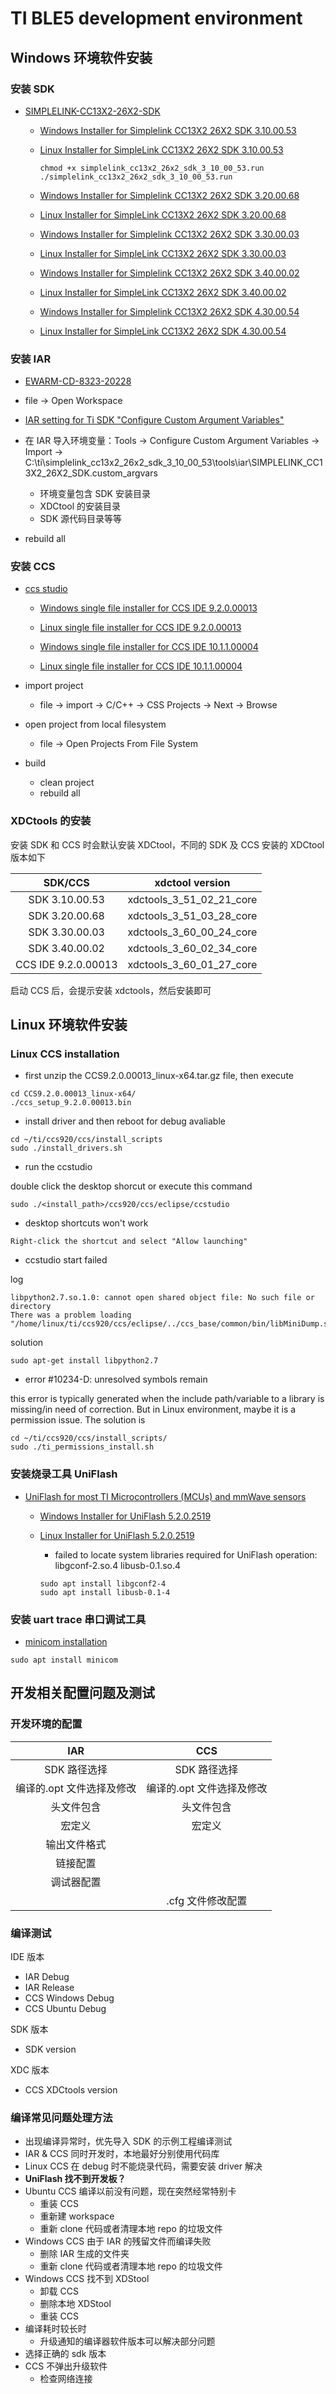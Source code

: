 # TI BLE5 development environment

## Windows 环境软件安装

### 安装 SDK

- [SIMPLELINK-CC13X2-26X2-SDK](http://www.ti.com/tool/download/SIMPLELINK-CC13X2-26X2-SDK)

  - [Windows Installer for Simplelink CC13X2 26X2 SDK 3.10.00.53](https://www.ti.com/licreg/docs/swlicexportcontrol.tsp?form_type=2&prod_no=simplelink_cc13x2_26x2_sdk_3_10_00_53.exe&ref_url=http://software-dl.ti.com/simplelink/esd/simplelink_cc13x2_26x2_sdk/3.10.00.53)

  - [Linux Installer for SimpleLink CC13X2 26X2 SDK 3.10.00.53](https://www.ti.com/licreg/docs/swlicexportcontrol.tsp?form_type=2&prod_no=simplelink_cc13x2_26x2_sdk_3_10_00_53.run&ref_url=http://software-dl.ti.com/simplelink/esd/simplelink_cc13x2_26x2_sdk/3.10.00.53)

    ```shell
    chmod +x simplelink_cc13x2_26x2_sdk_3_10_00_53.run
    ./simplelink_cc13x2_26x2_sdk_3_10_00_53.run
    ```

  - [Windows Installer for Simplelink CC13X2 26X2 SDK 3.20.00.68](https://www.ti.com/licreg/docs/swlicexportcontrol.tsp?form_type=2&prod_no=simplelink_cc13x2_26x2_sdk_3_20_00_68.exe&ref_url=http://software-dl.ti.com/simplelink/esd/simplelink_cc13x2_26x2_sdk/3.20.00.68)

  - [Linux Installer for SimpleLink CC13X2 26X2 SDK 3.20.00.68](https://www.ti.com/licreg/docs/swlicexportcontrol.tsp?form_type=2&prod_no=simplelink_cc13x2_26x2_sdk_3_20_00_68.run&ref_url=http://software-dl.ti.com/simplelink/esd/simplelink_cc13x2_26x2_sdk/3.20.00.68)

  - [Windows Installer for Simplelink CC13X2 26X2 SDK 3.30.00.03](https://www.ti.com/licreg/docs/swlicexportcontrol.tsp?form_type=2&prod_no=simplelink_cc13x2_26x2_sdk_3_30_00_03.exe&ref_url=http://software-dl.ti.com/simplelink/esd/simplelink_cc13x2_26x2_sdk/3.30.00.03)

  - [Linux Installer for SimpleLink CC13X2 26X2 SDK 3.30.00.03](https://www.ti.com/licreg/docs/swlicexportcontrol.tsp?form_type=2&prod_no=simplelink_cc13x2_26x2_sdk_3_30_00_03.run&ref_url=http://software-dl.ti.com/simplelink/esd/simplelink_cc13x2_26x2_sdk/3.30.00.03)

  - [Windows Installer for Simplelink CC13X2 26X2 SDK 3.40.00.02](https://www.ti.com/licreg/docs/swlicexportcontrol.tsp?form_type=2&prod_no=simplelink_cc13x2_26x2_sdk_3_40_00_02.exe&ref_url=http://software-dl.ti.com/simplelink/esd/simplelink_cc13x2_26x2_sdk/3.40.00.02)

  - [Linux Installer for SimpleLink CC13X2 26X2 SDK 3.40.00.02](https://www.ti.com/licreg/docs/swlicexportcontrol.tsp?form_type=2&prod_no=simplelink_cc13x2_26x2_sdk_3_40_00_02.run&ref_url=http://software-dl.ti.com/simplelink/esd/simplelink_cc13x2_26x2_sdk/3.40.00.02)

  - [Windows Installer for Simplelink CC13X2 26X2 SDK 4.30.00.54](https://www.ti.com/licreg/docs/swlicexportcontrol.tsp?form_type=2&prod_no=simplelink_cc13x2_26x2_sdk_4_30_00_54.exe&ref_url=http://software-dl.ti.com/simplelink/esd/simplelink_cc13x2_26x2_sdk/4.30.00.54)

  - [Linux Installer for SimpleLink CC13X2 26X2 SDK 4.30.00.54](https://www.ti.com/licreg/docs/swlicexportcontrol.tsp?form_type=2&prod_no=simplelink_cc13x2_26x2_sdk_4_30_00_54.run&ref_url=http://software-dl.ti.com/simplelink/esd/simplelink_cc13x2_26x2_sdk/4.30.00.54)

### 安装 IAR

- [EWARM-CD-8323-20228](https://www.iar.com/iar-embedded-workbench/#!?architecture=Arm)

- file -> Open Workspace

- [IAR setting for Ti SDK "Configure Custom Argument Variables"](http://dev.ti.com/tirex/explore/content/simplelink_cc13x2_26x2_sdk_3_20_00_68/docs/simplelink_mcu_sdk/html/quickstart-guide/ble5-quick-start.html#using-ble5-stack-projects-with-iar)

- 在 IAR 导入环境变量：Tools -> Configure Custom Argument Variables -> Import -> C:\ti\simplelink_cc13x2_26x2_sdk_3_10_00_53\tools\iar\SIMPLELINK_CC13X2_26X2_SDK.custom_argvars

  - 环境变量包含 SDK 安装目录
  - XDCtool 的安装目录
  - SDK 源代码目录等等

- rebuild all

### 安装 CCS

- [ccs studio](http://www.ti.com/tool/download/CCSTUDIO)

  - [Windows single file installer for CCS IDE 9.2.0.00013](http://software-dl.ti.com/ccs/esd/CCSv9/CCS_9_2_0/exports/CCS9.2.0.00013_win64.zip)

  - [Linux single file installer for CCS IDE 9.2.0.00013](http://software-dl.ti.com/ccs/esd/CCSv9/CCS_9_2_0/exports/CCS9.2.0.00013_linux-x64.tar.gz)

  - [Windows single file installer for CCS IDE 10.1.1.00004](https://software-dl.ti.com/ccs/esd/CCSv10/CCS_10_1_1/exports/CCS10.1.1.00004_win64.zip)

  - [Linux single file installer for CCS IDE 10.1.1.00004](https://software-dl.ti.com/ccs/esd/CCSv10/CCS_10_1_1/exports/CCS10.1.1.00004_linux-x64.tar.gz)

- import project
  - file -> import -> C/C++ -> CSS Projects -> Next -> Browse
- open project from local filesystem
  - file -> Open Projects From File System
- build
  - clean project
  - rebuild all

### XDCtools 的安装

安装 SDK 和 CCS 时会默认安装 XDCtool，不同的 SDK 及 CCS 安装的 XDCtool 版本如下

|       SDK/CCS       |     xdctool version      |
| :-----------------: | :----------------------: |
|   SDK 3.10.00.53    | xdctools_3_51_02_21_core |
|   SDK 3.20.00.68    | xdctools_3_51_03_28_core |
|   SDK 3.30.00.03    | xdctools_3_60_00_24_core |
|   SDK 3.40.00.02    | xdctools_3_60_02_34_core |
| CCS IDE 9.2.0.00013 | xdctools_3_60_01_27_core |

启动 CCS 后，会提示安装 xdctools，然后安装即可

## Linux 环境软件安装

### Linux CCS installation

- first unzip the CCS9.2.0.00013_linux-x64.tar.gz file, then execute

```shell
cd CCS9.2.0.00013_linux-x64/
./ccs_setup_9.2.0.00013.bin
```

- install driver and then reboot for debug avaliable

```shell
cd ~/ti/ccs920/ccs/install_scripts
sudo ./install_drivers.sh
```

- run the ccstudio

double click the desktop shorcut or execute this command

```shell
sudo ./<install_path>/ccs920/ccs/eclipse/ccstudio
```

- desktop shortcuts won't work

`Right-click the shortcut and select "Allow launching"`

- ccstudio start failed

log

```shell
libpython2.7.so.1.0: cannot open shared object file: No such file or directory
There was a problem loading "/home/linux/ti/ccs920/ccs/eclipse/../ccs_base/common/bin/libMiniDump.so".
```

solution

```shell
sudo apt-get install libpython2.7
```

- error #10234-D: unresolved symbols remain

this error is typically generated when the include path/variable to a library is missing/in need of correction.
But in Linux environment, maybe it is a permission issue.
The solution is

```shell
cd ~/ti/ccs920/ccs/install_scripts/
sudo ./ti_permissions_install.sh
```

### 安装烧录工具 UniFlash

- [UniFlash for most TI Microcontrollers (MCUs) and mmWave sensors](https://www.ti.com/tool/download/UNIFLASH)

  - [Windows Installer for UniFlash 5.2.0.2519](http://software-dl.ti.com/ccs/esd/uniflash/uniflash_sl.5.2.0.2519.exe)
  - [Linux Installer for UniFlash 5.2.0.2519](http://software-dl.ti.com/ccs/esd/uniflash/uniflash_sl.5.2.0.2519.run)

    - failed to locate system libraries required for UniFlash operation: libgconf-2.so.4 libusb-0.1.so.4

    ```shell
    sudo apt install libgconf2-4
    sudo apt install libusb-0.1-4
    ```

### 安装 uart trace 串口调试工具

- [minicom installation](minicon使用方法.md)

```shell
sudo apt install minicom
```

## 开发相关配置问题及测试

### 开发环境的配置

|            IAR            |            CCS            |
| :-----------------------: | :-----------------------: |
|       SDK 路径选择        |       SDK 路径选择        |
| 编译的.opt 文件选择及修改 | 编译的.opt 文件选择及修改 |
|        头文件包含         |        头文件包含         |
|          宏定义           |          宏定义           |
|       输出文件格式        |                           |
|         链接配置          |                           |
|        调试器配置         |                           |
|                           |     .cfg 文件修改配置     |

### 编译测试

IDE 版本

- IAR Debug
- IAR Release
- CCS Windows Debug
- CCS Ubuntu Debug

SDK 版本

- SDK version

XDC 版本

- CCS XDCtools version

### 编译常见问题处理方法

- 出现编译异常时，优先导入 SDK 的示例工程编译测试
- IAR & CCS 同时开发时，本地最好分别使用代码库
- Linux CCS 在 debug 时不能烧录代码，需要安装 driver 解决
- **UniFlash 找不到开发板？**
- Ubuntu CCS 编译以前没有问题，现在突然经常特别卡
  - 重装 CCS
  - 重新建 workspace
  - 重新 clone 代码或者清理本地 repo 的垃圾文件
- Windows CCS 由于 IAR 的残留文件而编译失败
  - 删除 IAR 生成的文件夹
  - 重新 clone 代码或者清理本地 repo 的垃圾文件
- Windows CCS 找不到 XDStool
  - 卸载 CCS
  - 删除本地 XDStool
  - 重装 CCS
- 编译耗时较长时
  - 升级通知的编译器软件版本可以解决部分问题
- 选择正确的 sdk 版本
- CCS 不弹出升级软件
  - 检查网络连接
